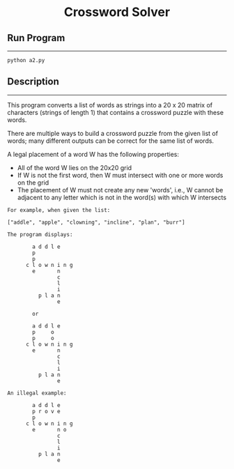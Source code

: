 <h1 align="center"> Crossword Solver </h1>

## Run Program
---
```
python a2.py
```

## Description
---
This program converts a list of words as strings into a 20 x 20 matrix of characters (strings of length 1) that contains a crossword puzzle with these words.

There are multiple ways to build a crossword puzzle from the given list of words; many different outputs can be correct for the same list of words.

A legal placement of a word W has the following properties:
- All of the word W lies on the 20x20 grid
- If W is not the first word, then W must intersect with one or more words on the grid
- The placement of W must not create any new 'words', i.e., W cannot be adjacent to any letter which is not in the word(s) with which W intersects

```
For example, when given the list:

["addle", "apple", "clowning", "incline", "plan", "burr"]

The program displays:

        a d d l e
        p
        p
      c l o w n i n g
        e       n
                c
                l
                i
          p l a n
                e

        or

        a d d l e
        p     o
        p     o
      c l o w n i n g
        e       n
                c
                l
                i
          p l a n
                e

An illegal example:

        a d d l e
        p r o v e
        p
      c l o w n i n g
        e       n o
                c
                l
                i
          p l a n
                e
```
